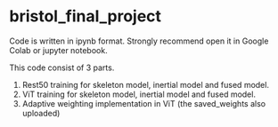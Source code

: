 # bristol_final_project

Code is written in ipynb format. Strongly recommend open it in Google Colab or jupyter notebook.

This code consist of 3 parts.
1. Rest50 training for skeleton model, inertial model and fused model.
2. ViT training for skeleton model, inertial model and fused model.
3. Adaptive weighting implementation in ViT (the saved_weights also uploaded)

